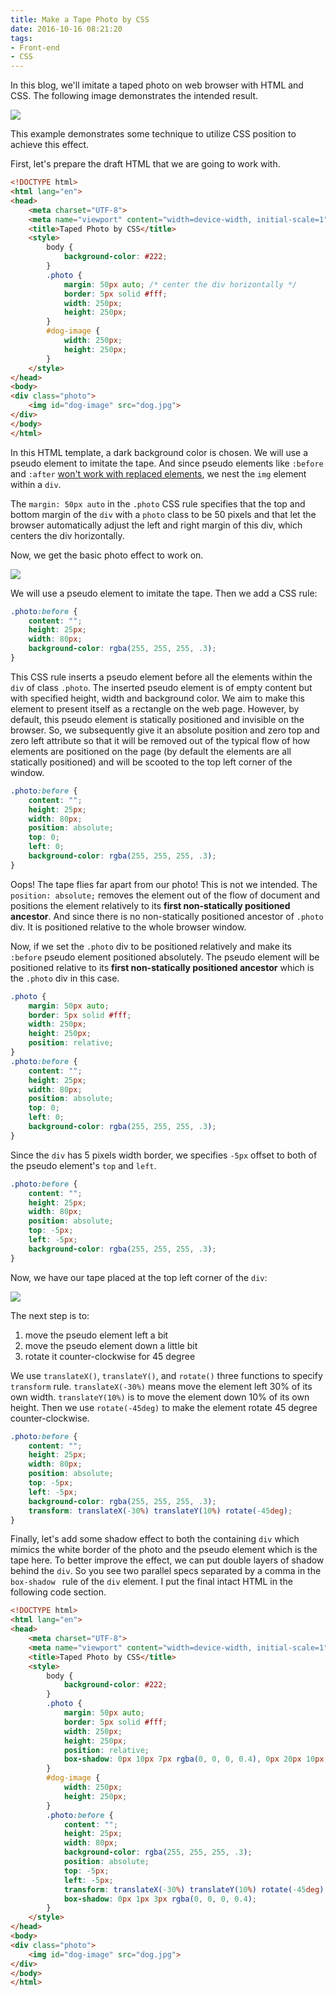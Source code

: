 ```yaml
---
title: Make a Tape Photo by CSS
date: 2016-10-16 08:21:20
tags: 
- Front-end
- CSS
---
```


In this blog, we'll imitate a taped photo on web browser with HTML and CSS. The following image demonstrates the intended result.

![](/images/taped-photo_1.png)

This example demonstrates some technique to utilize CSS position to achieve this effect.

First, let's prepare the draft HTML that we are going to work with.

```html
<!DOCTYPE html>
<html lang="en">
<head>
    <meta charset="UTF-8">
    <meta name="viewport" content="width=device-width, initial-scale=1">
    <title>Taped Photo by CSS</title>
    <style>
        body {
            background-color: #222;
        }
        .photo {
            margin: 50px auto; /* center the div horizontally */
            border: 5px solid #fff;
            width: 250px;
            height: 250px;
        }
        #dog-image {
            width: 250px;
            height: 250px;
        }
    </style>
</head>
<body>
<div class="photo">
    <img id="dog-image" src="dog.jpg">
</div>
</body>
</html>
```
In this HTML template, a dark background color is chosen. We will use a pseudo element  to imitate the tape. And since pseudo elements like `:before` and `:after` [won't work with replaced elements](http://stackoverflow.com/questions/6949148/css-after-not-adding-content-to-certain-elements), we nest the `img` element within a `div`.

The `margin: 50px auto` in the `.photo` CSS rule specifies that the top and bottom margin of the `div` with a `photo` class to be 50 pixels and that let the browser automatically adjust the left and right margin of this div, which centers the div horizontally.

Now, we get the basic photo effect to work on.

![](/images/taped-photo_2.png)

We will use a pseudo element to imitate the tape. Then we add a CSS rule:

```css
.photo:before {
    content: "";
    height: 25px;
    width: 80px;
    background-color: rgba(255, 255, 255, .3);
}
```

This CSS rule inserts a pseudo element before all the elements within the `div` of class `.photo`. The inserted pseudo element is of empty content but with specified height, width and background color. We aim to make this element to present itself as a rectangle on the web page. However, by default, this pseudo element is statically positioned and invisible on the browser. So, we subsequently give it an absolute position and zero top and zero left attribute so that it will be removed out of the typical flow of how elements are positioned on the page (by default the elements are all statically positioned) and will be scooted to the top left corner of the window.

```css
.photo:before {
    content: "";
    height: 25px;
    width: 80px;
    position: absolute;
    top: 0;
    left: 0;
    background-color: rgba(255, 255, 255, .3);
}
```

Oops! The tape flies far apart from our photo! This is not we intended. The `position: absolute;` removes the element out of the flow of document and positions the element relatively to its **first non-statically positioned ancestor**. And since there is no non-statically positioned ancestor of `.photo` div.  It is positioned relative to the whole browser window.

Now, if we set the `.photo` div to be positioned relatively and make its `:before` pseudo element positioned absolutely. The pseudo element will be positioned relative to its **first non-statically positioned ancestor** which is the `.photo` div in this case.

```css
.photo {
    margin: 50px auto;
    border: 5px solid #fff;
    width: 250px;
    height: 250px;
    position: relative;
}
.photo:before {
    content: "";
    height: 25px;
    width: 80px;
    position: absolute;
    top: 0;
    left: 0;
    background-color: rgba(255, 255, 255, .3);
}
```

Since the `div` has 5 pixels width border, we specifies `-5px` offset to both of the pseudo element's `top` and `left`.

```css
.photo:before {
    content: "";
    height: 25px;
    width: 80px;
    position: absolute;
    top: -5px;
    left: -5px;
    background-color: rgba(255, 255, 255, .3);
}
```

Now, we have our tape placed at the top left corner of the `div`:

![](/images/taped-photo_3.png)

The next step is to:

1. move the pseudo element left a bit
2. move the pseudo element down a little bit
3. rotate it counter-clockwise for 45 degree

We use `translateX()`, `translateY()`, and `rotate()` three functions to specify `transform` rule. `translateX(-30%)` means move the element left 30% of its own width. `translateY(10%)` is to move the element down 10% of its own height. Then we use `rotate(-45deg)` to make the element rotate 45 degree counter-clockwise.

```css
.photo:before {
    content: "";
    height: 25px;
    width: 80px;
    position: absolute;
    top: -5px;
    left: -5px;
    background-color: rgba(255, 255, 255, .3);
    transform: translateX(-30%) translateY(10%) rotate(-45deg);
}
```

 Finally, let's add some shadow effect to both the containing `div` which mimics the white border of the photo and the pseudo element which is the tape here. To better improve the effect, we can put double layers of shadow behind the `div`. So you see two parallel specs separated by a comma in the `box-shadow ` rule of the `div` element. I put the final intact HTML in the following code section.

```html
<!DOCTYPE html>
<html lang="en">
<head>
    <meta charset="UTF-8">
    <meta name="viewport" content="width=device-width, initial-scale=1">
    <title>Taped Photo by CSS</title>
    <style>
        body {
            background-color: #222;
        }
        .photo {
            margin: 50px auto;
            border: 5px solid #fff;
            width: 250px;
            height: 250px;
            position: relative;
            box-shadow: 0px 10px 7px rgba(0, 0, 0, 0.4), 0px 20px 10px rgba(0, 0, 0, 0.2);
        }
        #dog-image {
            width: 250px;
            height: 250px;
        }
        .photo:before {
            content: "";
            height: 25px;
            width: 80px;
            background-color: rgba(255, 255, 255, .3);
            position: absolute;
            top: -5px;
            left: -5px;
            transform: translateX(-30%) translateY(10%) rotate(-45deg);
            box-shadow: 0px 1px 3px rgba(0, 0, 0, 0.4);
        }
    </style>
</head>
<body>
<div class="photo">
    <img id="dog-image" src="dog.jpg">
</div>
</body>
</html>
```